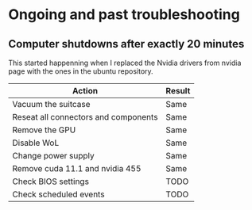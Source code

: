 # Ongoing and past troubleshooting

## Computer shutdowns after exactly 20 minutes

This started happenning when I replaced the Nvidia drivers from nvidia page with the ones in the ubuntu repository.

Action | Result
---|---
Vacuum the suitcase | Same
Reseat all connectors and components | Same
Remove the GPU | Same
Disable WoL | Same
Change power supply | Same
Remove cuda 11.1 and nvidia 455 | Same
Check BIOS settings | TODO
Check scheduled events | TODO
